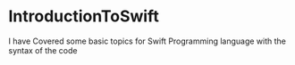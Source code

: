 # IntroductionToSwift
I have Covered some basic topics for Swift Programming language with the syntax of the code 
